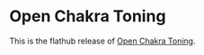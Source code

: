 # Open Chakra Toning

This is the flathub release of [Open Chakra Toning](https://github.com/niccokunzmann/open_chakra_toning/).
